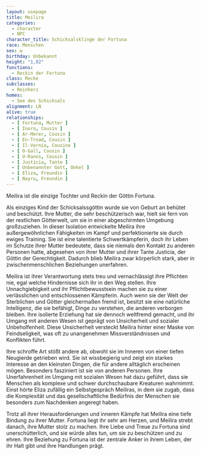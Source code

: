 ```yaml
---
layout: usepage
title: Meilira
categories:
  - character
  - NPC
character_title: Schicksalsklinge der Fortuna
race: Menschen
sex: w
birthday: Unbekannt
height: "1,82"
functions:
  - Reckin der Fortuna
class: Recke
subclasses:
  - Reinherz
homes:
  - See des Schicksals
alignment: LN
alive: true
relationships:
  - [ Fortuna, Mutter ]
  - [ Inoro, Cousin ]
  - [ Ar-Merer, Cousin ]
  - [ En-Troad, Cousin ]
  - [ Il-Vernia, Cousine ]
  - [ O-Gall, Cousin ]
  - [ U-Ranos, Cousin ]
  - [ Justicia, Tante ]
  - [ Unbenannter Gott, Onkel ]
  - [ Eliza, Freundin ]
  - [ Nayru, Freundin ]
---
```


Meilira ist die einzige Tochter und Reckin der Göttin Fortuna.

Als einziges Kind der Schicksalssgöttin wurde sie von Geburt an behütet und beschützt. Ihre Mutter, die sehr
beschützerisch war, hielt sie fern von der restlichen Götterwelt, um sie in einer abgeschirmten Umgebung großzuziehen.
In dieser Isolation entwickelte Meilira ihre außergewöhnlichen Fähigkeiten im Kampf und perfektionierte sie durch ewiges
Training. Sie ist eine talentierte Schwertkämpferin, doch ihr Leben im
Schutze ihrer Mutter bedeutete, dass sie niemals den Kontakt zu anderen Personen hatte, abgesehen von ihrer Mutter und
ihrer Tante Justicia, der Göttin der Gerechtigkeit. Dadurch blieb Meilira zwar körperlich stark, aber in
zwischenmenschlichen Beziehungen unerfahren.

Meilira ist ihrer Verantwortung stets treu und vernachlässigt ihre
Pflichten nie, egal welche Hindernisse sich ihr in den Weg stellen. Ihre Unnachgiebigkeit und ihr Pflichtbewusstsein
machen sie zu einer verlässlichen und entschlossenen Kämpferin. Auch wenn sie der Welt der Sterblichen und Götter
gleichermaßen fremd ist, besitzt sie eine natürliche Intelligenz, die sie befähigt, Dinge zu verstehen, die anderen
verborgen bleiben. Ihre isolierte Erziehung hat sie dennoch weltfremd gemacht, und ihr Umgang mit anderen Wesen ist
geprägt von Unsicherheit und sozialer Unbeholfenheit. Diese Unsicherheit versteckt Meilira hinter einer Maske von
Feindseligkeit, was oft zu unangenehmen Missverständnissen und Konflikten führt.

Ihre schroffe Art stößt andere ab,
obwohl sie im Inneren von einer tiefen Neugierde getrieben wird. Sie ist wissbegierig und zeigt ein starkes Interesse an
den kleinsten Dingen, die für andere alltäglich erscheinen mögen. Besonders fasziniert ist sie von anderen Personen.
Ihre Unerfahrenheit im Umgang mit sozialen Wesen hat dazu geführt, dass sie Menschen als komplexe und schwer
durchschaubare Kreaturen wahrnimmt. Einst hörte Eliza zufällig ein Selbstgespräch Meiliras, in dem sie zugab, dass die
Komplexität und das gesellschaftliche Bedürfnis der Menschen sie besonders zum Nachdenken angeregt haben.

Trotz all
ihrer Herausforderungen und inneren Kämpfe hat Meilira eine tiefe Bindung zu ihrer Mutter. Fortuna liegt ihr sehr am
Herzen, und Meilira strebt danach, ihre Mutter stolz zu machen. Ihre Liebe und Treue zu Fortuna sind unerschütterlich,
und sie würde alles tun, um sie zu beschützen und zu ehren. Ihre Beziehung zu Fortuna ist der zentrale Anker in ihrem
Leben, der ihr Halt gibt und ihre Handlungen prägt.